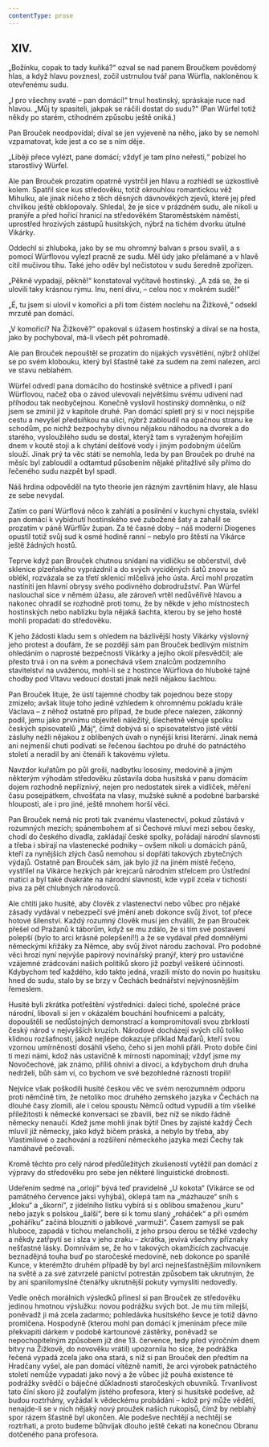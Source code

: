 ```yaml
---
contentType: prose
---
```


<section>

##  XIV.

„Božínku, copak to tady kuňká?“ ozval se nad panem Broučkem povědomý hlas, a když hlavu povznesl, zočil ustrnulou tvář pana Würfla, nakloněnou k otevřenému sudu.

„I pro všechny svaté – pan domácí!“ trnul hostinský, spráskaje ruce nad hlavou. „Můj ty spasiteli, jakpak se ráčili dostat do sudu?“ (Pan Würfel totiž někdy po starém, ctihodném způsobu ještě oniká.)

Pan Brouček neodpovídal; díval se jen vyjeveně na něho, jako by se nemohl vzpamatovat, kde jest a co se s ním děje.

„Liběji přece vylézt, pane domácí; vždyť je tam plno neřestí,“ pobízel ho starostlivý Würfel.

Ale pan Brouček prozatím opatrně vystrčil jen hlavu a rozhlédl se úzkostlivě kolem. Spatřil sice kus středověku, totiž okrouhlou romantickou věž Mihulku, ale jinak ničeho z těch děsných dávnověkých zjevů, které jej před chvilkou ještě obklopovaly. Shledal, že je sice v prázdném sudu, ale nikoli u pranýře a před hořící hranicí na středověkém Staroměstském náměstí, uprostřed hrozivých zástupů husitských, nýbrž na tichém dvorku útulné Vikárky.

Oddechl si zhluboka, jako by se mu ohromný balvan s prsou svalil, a s pomocí Würflovou vylezl pracně ze sudu. Měl údy jako přelámané a v hlavě cítil mučivou tíhu. Také jeho oděv byl nečistotou v sudu šeredně zpořízen.

„Pěkně vypadají, pěkně!“ konstatoval vyčítavě hostinský. „A zdá se, že si ulovili taky krásnou rýmu. Inu, není divu, – celou noc v mokrém sudě!“

„É, tu jsem si ulovil v komořici a při tom čistém noclehu na Žižkově,“ odsekl mrzutě pan domácí.

„V komořici? Na Žižkově?“ opakoval s úžasem hostinský a díval se na hosta, jako by pochyboval, má-li všech pět pohromadě.

Ale pan Brouček nepouštěl se prozatím do nijakých vysvětlění, nýbrž ohlížel se po svém klobouku, který byl šťastně také za sudem na zemi nalezen, arci ve stavu neblahém.

Würfel odvedl pana domácího do hostinské světnice a přivedl i paní Würflovou, načež oba o závod ulevovali největšímu svému udivení nad příhodou tak neobyčejnou. Konečně vyslovil hostinský domněnku, o níž jsem se zmínil již v kapitole druhé. Pan domácí spletl prý si v noci nejspíše cestu a nevyšel předsíňkou na ulici, nýbrž zabloudil na opačnou stranu ke schodům, po nichž bezpochyby divnou nějakou náhodou na dvorek a do starého, vysloužilého sudu se dostal, kterýž tam s vyraženým hořejším dnem v koutě stojí a k chytání dešťové vody i jiným podobným účelům slouží. Jinak prý ta věc státi se nemohla, leda by pan Brouček po druhé na měsíc byl zabloudil a odtamtud působením nějaké přitažlivé síly přímo do řečeného sudu nazpět byl spadl.

Náš hrdina odpověděl na tyto theorie jen rázným zavrtěním hlavy, ale hlasu ze sebe nevydal.

Zatím co paní Würflová něco k zahřátí a posilnění v kuchyni chystala, svlékl pan domácí k vybídnutí hostinského své zubožené šaty a zahalil se prozatím v páně Würflův župan. Za té časné doby – náš moderní Diogenes opustil totiž svůj sud k osmé hodině ranní – nebylo pro štěstí na Vikárce ještě žádných hostů.

Teprve když pan Brouček chutnou snídaní na vidličku se občerstvil, dvě sklenice plzeňského vyprázdnil a do svých vycíděných šatů znovu se oblékl, rozvázala se za třetí sklenicí mlčelivá jeho ústa. Arci mohl prozatím nastíniti jen hlavní obrysy svého podivného dobrodružství. Pan Würfel naslouchal sice v němém úžasu, ale zároveň vrtěl nedůvěřivě hlavou a nakonec ohradil se rozhodně proti tomu, že by někde v jeho místnostech hostinských nebo nablízku byla nějaká šachta, kterou by se jeho hosté mohli propadati do středověku.

K jeho žádosti kladu sem s ohledem na bázlivější hosty Vikárky výslovný jeho protest a doufám, že se později sám pan Brouček bedlivým místním ohledáním o naprosté bezpečnosti Vikárky a jejího okolí přesvědčil; ale přesto trvá i on na svém a ponechává všem znalcům podzemního stavitelství na uváženou, mohl-li se z hostince Würflova do hluboké tajné chodby pod Vltavu vedoucí dostati jinak nežli nějakou šachtou.

Pan Brouček lituje, že ústí tajemné chodby tak pojednou beze stopy zmizelo; avšak lituje toho jedině vzhledem k ohromnému pokladu krále Václava – z něhož ostatně pro případ, že bude přece nalezen, zákonný podíl, jemu jako prvnímu objeviteli náležitý, šlechetně věnuje spolku českých spisovatelů „Máj“, čímž dobývá si o spisovatelstvo jistě větší zásluhy nežli nějakou z oblíbených úvah o nynější krisi literární. Jinak nemá ani nejmenší chuti podívati se řečenou šachtou po druhé do patnáctého století a neradil by ani čtenáři k takovému výletu.

Navzdor kuřatům po půl groši, nadbytku lososiny, medovině a jiným některým výhodám středověku zůstavila doba husitská v panu domácím dojem rozhodně nepříznivý, nejen pro nedostatek sirek a vidliček, měření času posejpátkem, chvošťata na vlasy, mužské sukně a podobné barbarské hlouposti, ale i pro jiné, ještě mnohem horší věci.

Pan Brouček nemá nic proti tak zvanému vlastenectví, pokud zůstává v rozumných mezích; spánembohem ať si Čechové mluví mezi sebou česky, chodí do českého divadla, zakládají české spolky, pořádají národní slavnosti a třeba i sbírají na vlastenecké podniky – ovšem nikoli u domácích pánů, kteří za nynějších zlých časů nemohou si dopřáti takových zbytečných výdajů. Ostatně pan Brouček sám, jak bylo již na jiném místě řečeno, vystřílel na Vikárce hezkých pár krejcarů národním střelcem pro Ústřední matici a byl také dvakráte na národní slavnosti, kde vypil zcela v tichosti piva za pět chlubných národovců.

Ale chtíti jako husité, aby člověk z vlastenectví nebo vůbec pro nějaké zásady vydával v nebezpečí své jmění aneb dokonce svůj život, toť přece hotové šílenství. Každý rozumný člověk musí jen chválili, že pan Brouček přešel od Pražanů k táborům, když se mu zdálo, že si tím své postavení polepší (bylo to arci krásné polepšení!!) a že se vydával před domnělými německými křižáky za Němce, aby svůj život národu zachoval. Pro podobné věci hrozí nyní nejvýše papírový novinářský pranýř, který pro ustavičné vzájemné zrádcování našich politiků skoro již pozbyl veškeré účinnosti. Kdybychom teď každého, kdo takto jedná, vrazili místo do novin po husitsku hned do sudu, stalo by se brzy v Čechách bednářství nejvýnosnějším řemeslem.

Husité byli zkrátka potřeštění výstředníci: daleci tiché, společné práce národní, libovali si jen v okázalém bouchání houfnicemi a palcáty, dopouštěli se nedůstojných demonstrací a kompromitovali svou zbrklostí český národ v nejvyšších kruzích. Národové docházejí svých cílů toliko klidnou rozšafností, jakož nejlépe dokazuje příklad Maďarů, kteří svou vzornou umírněností dosáhli všeho, čeho si jen mohli přáli. Proto dobře činí ti mezi námi, kdož nás ustavičně k mírnosti napomínají; vždyť jsme my Novočechové, jak známo, příliš ohniví a divocí, a kdybychom druh druha nedrželi, bůh sám ví, co bychom ve své bezohledné ráznosti tropili!

Nejvíce však poškodili husité českou věc ve svém nerozumném odporu proti němčině tím, že netoliko moc druhého zemského jazyka v Čechách na dlouhé časy zlomili, ale i celou spoustu Němců odtud vypudili a tím všeliké příležitosti k německé konversaci se zbavili, bez níž se nikdo řádně německy nenaučí. Kdež jsme mohli jinak býti! Dnes by zajisté každý Čech mluvil již německy, jako když bičem práská, a nebylo by třeba, aby Vlastimilové o zachování a rozšíření německého jazyka mezi Čechy tak namáhavě pečovali.

Kromě těchto pro celý národ předůležitých zkušeností vytěžil pan domácí z výpravy do středověku pro sebe jen některé linguistické drobnosti.

Udeřením sedmé na „orloji“ bývá teď pravidelně „U kokota“ (Vikárce se od památného července jaksi vyhýbá), oklepá tam na „mázhauze“ sníh s „kloku“ a „škorní“, z jídelního lístku vybírá si s oblibou smaženou „kuru“ nebo jazyk s polskou „šalší“, bere si k tomu slaný „roháček“ a při osmém „poháříku“ začíná blouzniti o jablkové „varmuži“. Časem zamyslí se pak hluboce, zapadá v tichou melancholii, z jeho prsou derou se těžké vzdechy a někdy zatřpytí se i slza v jeho zraku – zkrátka, jevívá všechny příznaky nešťastné lásky. Domnívám se, že ho v takových okamžicích zachvacuje beznadějná touha buď po staročeské medovině, neb dokonce po spanilé Kunce, v kterémžto druhém případě by byl arci nejnešťastnějším milovníkem na světě a za své zatvrzelé panictví potrestán způsobem tak ukrutným, že by ani spanilomyslné čtenářky ukrutnější pokuty vymysliti nedovedly.

Vedle oněch morálních výsledků přinesl si pan Brouček ze středověku jedinou hmotnou výslužku: novou podrážku svých bot. Je mu tím milejší, poněvadž ji má zcela zadarmo; pohledávka husitského ševce je totiž dávno promlčena. Hospodyně (kterou mohl pan domácí k jmeninám přece mile překvapiti dárkem v podobě kartounové zástěrky, poněvadž se nepochopitelným způsobem již dne 13. července, tedy před výročním dnem bitvy na Žižkově, do novověku vrátil) upozornila ho sice, že podrážka řečená vypadá zcela jako ona stará, s níž si pan Brouček den předtím na Hradčany vyšel, ale pan domácí vítězně namítl, že arci výrobek patnáctého století nemůže vypadati jako nový a že vůbec již pouhá existence té podrážky svědčí o báječné důkladnosti staročeských obuvníků. Trvanlivost tato činí skoro již zoufalým jistého profesora, který si husitské podešve, až budou roztrhány, vyžádal k vědeckému probádání – kdož prý může věděti, nenajde-li se v nich nějaký nový proužek našich rukopisů, čímž by neblahý spor rázem šťastně byl ukončen. Ale podešve nechtějí a nechtějí se roztrhati, a proto budeme bůhvíjak dlouho ještě čekati na konečnou Obranu dotčeného pana profesora.

</section>
